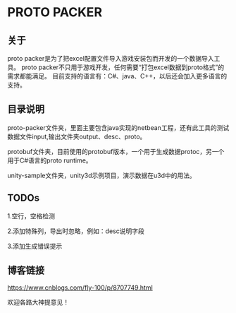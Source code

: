 # PROTO PACKER

## 关于
proto packer是为了把excel配置文件导入游戏安装包而开发的一个数据导入工具。
proto packer不只用于游戏开发，任何需要“打包excel数据到proto格式”的需求都能满足。
目前支持的语言有：C#、java、C++，以后还会加入更多语言的支持。

## 目录说明

proto-packer文件夹，里面主要包含java实现的netbean工程，还有此工具的测试数据文件input,输出文件夹output、desc、proto。

protobuf文件夹，目前使用的protobuf版本，一个用于生成数据protoc，另一个用于C#语言的proto runtime。

unity-sample文件夹，unity3d示例项目，演示数据在u3d中的用法。

## TODOs

1.空行，空格检测

2.添加特殊列，导出时忽略，例如：desc说明字段

3.添加生成错误提示

## 博客链接

https://www.cnblogs.com/fly-100/p/8707749.html

欢迎各路大神提意见！
